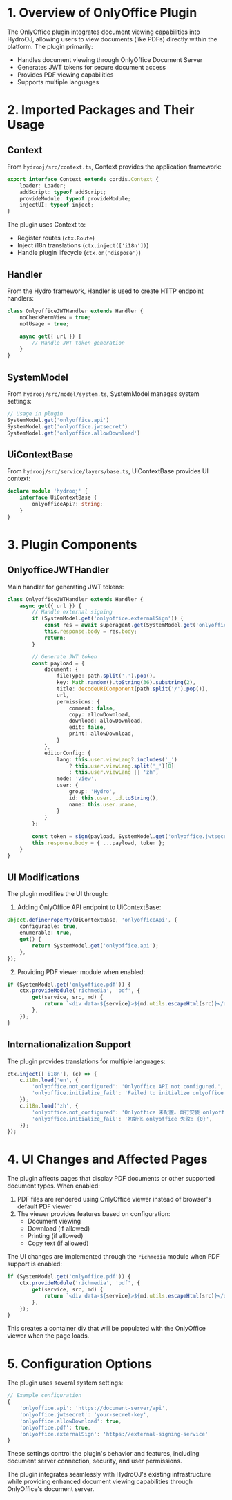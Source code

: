 # 1. Overview of OnlyOffice Plugin

The OnlyOffice plugin integrates document viewing capabilities into HydroOJ, allowing users to view documents (like PDFs) directly within the platform. The plugin primarily:

- Handles document viewing through OnlyOffice Document Server
- Generates JWT tokens for secure document access
- Provides PDF viewing capabilities
- Supports multiple languages

# 2. Imported Packages and Their Usage

## Context
From `hydrooj/src/context.ts`, Context provides the application framework:

```typescript
export interface Context extends cordis.Context {
    loader: Loader;
    addScript: typeof addScript;
    provideModule: typeof provideModule;
    injectUI: typeof inject;
}
```

The plugin uses Context to:
- Register routes (`ctx.Route`)
- Inject i18n translations (`ctx.inject(['i18n'])`)
- Handle plugin lifecycle (`ctx.on('dispose')`)

## Handler
From the Hydro framework, Handler is used to create HTTP endpoint handlers:

```typescript
class OnlyofficeJWTHandler extends Handler {
    noCheckPermView = true;
    notUsage = true;

    async get({ url }) {
        // Handle JWT token generation
    }
}
```

## SystemModel 
From `hydrooj/src/model/system.ts`, SystemModel manages system settings:

```typescript
// Usage in plugin
SystemModel.get('onlyoffice.api')
SystemModel.get('onlyoffice.jwtsecret')
SystemModel.get('onlyoffice.allowDownload')
```

## UiContextBase
From `hydrooj/src/service/layers/base.ts`, UiContextBase provides UI context:

```typescript
declare module 'hydrooj' {
    interface UiContextBase {
        onlyofficeApi?: string;
    }
}
```

# 3. Plugin Components

## OnlyofficeJWTHandler
Main handler for generating JWT tokens:

```typescript
class OnlyofficeJWTHandler extends Handler {
    async get({ url }) {
        // Handle external signing
        if (SystemModel.get('onlyoffice.externalSign')) {
            const res = await superagent.get(SystemModel.get('onlyoffice.externalSign')).query({ url });
            this.response.body = res.body;
            return;
        }

        // Generate JWT token
        const payload = {
            document: {
                fileType: path.split('.').pop(),
                key: Math.random().toString(36).substring(2),
                title: decodeURIComponent(path.split('/').pop()),
                url,
                permissions: {
                    comment: false,
                    copy: allowDownload,
                    download: allowDownload,
                    edit: false,
                    print: allowDownload,
                }
            },
            editorConfig: {
                lang: this.user.viewLang?.includes('_') 
                    ? this.user.viewLang.split('_')[0] 
                    : this.user.viewLang || 'zh',
                mode: 'view',
                user: {
                    group: 'Hydro',
                    id: this.user._id.toString(),
                    name: this.user.uname,
                }
            }
        };
        
        const token = sign(payload, SystemModel.get('onlyoffice.jwtsecret'));
        this.response.body = { ...payload, token };
    }
}
```

## UI Modifications

The plugin modifies the UI through:

1. Adding OnlyOffice API endpoint to UiContextBase:
```typescript
Object.defineProperty(UiContextBase, 'onlyofficeApi', {
    configurable: true,
    enumerable: true,
    get() {
        return SystemModel.get('onlyoffice.api');
    },
});
```

2. Providing PDF viewer module when enabled:
```typescript
if (SystemModel.get('onlyoffice.pdf')) {
    ctx.provideModule('richmedia', 'pdf', {
        get(service, src, md) {
            return `<div data-${service}>${md.utils.escapeHtml(src)}</div>`;
        },
    });
}
```

## Internationalization Support

The plugin provides translations for multiple languages:

```typescript
ctx.inject(['i18n'], (c) => {
    c.i18n.load('en', {
        'onlyoffice.not_configured': 'Onlyoffice API not configured.',
        'onlyoffice.initialize_fail': 'Failed to initialize onlyoffice: {0}',
    });
    c.i18n.load('zh', {
        'onlyoffice.not_configured': 'Onlyoffice 未配置。自行安装 onlyoffice 软件或者使用外部提供的 API。',
        'onlyoffice.initialize_fail': '初始化 onlyoffice 失败: {0}',
    });
});
```

# 4. UI Changes and Affected Pages

The plugin affects pages that display PDF documents or other supported document types. When enabled:

1. PDF files are rendered using OnlyOffice viewer instead of browser's default PDF viewer
2. The viewer provides features based on configuration:
   - Document viewing
   - Download (if allowed)
   - Printing (if allowed)
   - Copy text (if allowed)

The UI changes are implemented through the `richmedia` module when PDF support is enabled:

```typescript
if (SystemModel.get('onlyoffice.pdf')) {
    ctx.provideModule('richmedia', 'pdf', {
        get(service, src, md) {
            return `<div data-${service}>${md.utils.escapeHtml(src)}</div>`;
        },
    });
}
```

This creates a container div that will be populated with the OnlyOffice viewer when the page loads.

# 5. Configuration Options

The plugin uses several system settings:

```typescript
// Example configuration
{
    'onlyoffice.api': 'https://document-server/api',
    'onlyoffice.jwtsecret': 'your-secret-key',
    'onlyoffice.allowDownload': true,
    'onlyoffice.pdf': true,
    'onlyoffice.externalSign': 'https://external-signing-service'
}
```

These settings control the plugin's behavior and features, including document server connection, security, and user permissions.

The plugin integrates seamlessly with HydroOJ's existing infrastructure while providing enhanced document viewing capabilities through OnlyOffice's document server.

